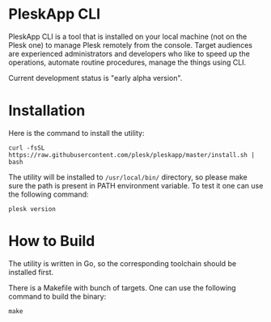 # PleskApp CLI

PleskApp CLI is a tool that is installed on your local machine (not on the Plesk one) to manage Plesk remotely
from the console. Target audiences are experienced administrators and developers who like to speed up the
operations, automate routine procedures, manage the things using CLI.

Current development status is "early alpha version".

# Installation

Here is the command to install the utility:

`curl -fsSL https://raw.githubusercontent.com/plesk/pleskapp/master/install.sh | bash`

The utility will be installed to `/usr/local/bin/` directory, so please make sure the path is present in PATH
environment variable. To test it one can use the following command:

`plesk version`

# How to Build

The utility is written in Go, so the corresponding toolchain should be installed first.

There is a Makefile with bunch of targets. One can use the following command to build the binary:

`make`

